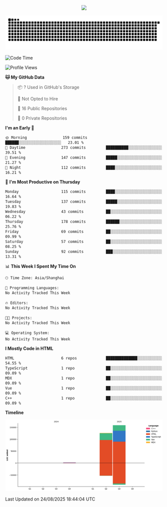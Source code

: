 <div id="header" align="center">
  <img src="https://media.giphy.com/media/du3J3cXyzhj75IOgvA/giphy.gif" width="120"/>
</div>



![](https://raw.githubusercontent.com/iocion/iocion/refs/heads/output/github-contribution-grid-snake.svg)


<!--START_SECTION:waka-->
![Code Time](http://img.shields.io/badge/Code%20Time-6%20hrs%2045%20mins-blue)

![Profile Views](http://img.shields.io/badge/Profile%20Views-0-blue)

**🐱 My GitHub Data** 

> 📦 ? Used in GitHub's Storage 
 > 
> 🚫 Not Opted to Hire
 > 
> 📜 16 Public Repositories 
 > 
> 🔑 0 Private Repositories 
 > 
**I'm an Early 🐤** 

```text
🌞 Morning                159 commits         ██████░░░░░░░░░░░░░░░░░░░   23.01 % 
🌆 Daytime                273 commits         ██████████░░░░░░░░░░░░░░░   39.51 % 
🌃 Evening                147 commits         █████░░░░░░░░░░░░░░░░░░░░   21.27 % 
🌙 Night                  112 commits         ████░░░░░░░░░░░░░░░░░░░░░   16.21 % 
```
📅 **I'm Most Productive on Thursday** 

```text
Monday                   115 commits         ████░░░░░░░░░░░░░░░░░░░░░   16.64 % 
Tuesday                  137 commits         █████░░░░░░░░░░░░░░░░░░░░   19.83 % 
Wednesday                43 commits          ██░░░░░░░░░░░░░░░░░░░░░░░   06.22 % 
Thursday                 178 commits         ██████░░░░░░░░░░░░░░░░░░░   25.76 % 
Friday                   69 commits          ██░░░░░░░░░░░░░░░░░░░░░░░   09.99 % 
Saturday                 57 commits          ██░░░░░░░░░░░░░░░░░░░░░░░   08.25 % 
Sunday                   92 commits          ███░░░░░░░░░░░░░░░░░░░░░░   13.31 % 
```


📊 **This Week I Spent My Time On** 

```text
🕑︎ Time Zone: Asia/Shanghai

💬 Programming Languages: 
No Activity Tracked This Week

🔥 Editors: 
No Activity Tracked This Week

🐱‍💻 Projects: 
No Activity Tracked This Week

💻 Operating System: 
No Activity Tracked This Week
```

**I Mostly Code in HTML** 

```text
HTML                     6 repos             ██████████████░░░░░░░░░░░   54.55 % 
TypeScript               1 repo              ██░░░░░░░░░░░░░░░░░░░░░░░   09.09 % 
MDX                      1 repo              ██░░░░░░░░░░░░░░░░░░░░░░░   09.09 % 
Vue                      1 repo              ██░░░░░░░░░░░░░░░░░░░░░░░   09.09 % 
C++                      1 repo              ██░░░░░░░░░░░░░░░░░░░░░░░   09.09 % 
```



**Timeline**

![Lines of Code chart](https://raw.githubusercontent.com/iocion/iocion/main/assets/bar_graph.png)


 Last Updated on 24/08/2025 18:44:04 UTC
<!--END_SECTION:waka-->
